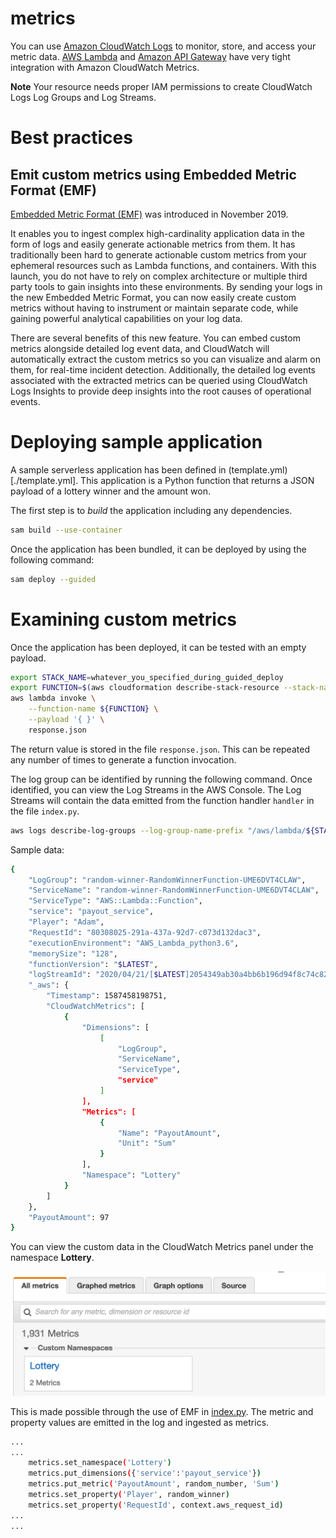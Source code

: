 # metrics

You can use [Amazon CloudWatch Logs](https://docs.aws.amazon.com/AmazonCloudWatch/latest/logs/WhatIsCloudWatchLogs.html) to monitor, store, and access your metric data.  [AWS Lambda](https://aws.amazon.com/lambda/) and [Amazon API Gateway](https://aws.amazon.com/api-gateway/) have very tight integration with Amazon CloudWatch Metrics.

**Note** Your resource needs proper IAM permissions to create CloudWatch Logs Log Groups and Log Streams.


# Best practices

## Emit custom metrics using Embedded Metric Format (EMF)

[Embedded Metric Format (EMF)](https://aws.amazon.com/about-aws/whats-new/2019/11/amazon-cloudwatch-launches-embedded-metric-format/) was introduced in November 2019.  

It enables you to ingest complex high-cardinality application data in the form of logs and easily generate actionable metrics from them. It has traditionally been hard to generate actionable custom metrics from your ephemeral resources such as Lambda functions, and containers. With this launch, you do not have to rely on complex architecture or multiple third party tools to gain insights into these environments. By sending your logs in the new Embedded Metric Format, you can now easily create custom metrics without having to instrument or maintain separate code, while gaining powerful analytical capabilities on your log data.  

There are several benefits of this new feature. You can embed custom metrics alongside detailed log event data, and CloudWatch will automatically extract the custom metrics so you can visualize and alarm on them, for real-time incident detection. Additionally, the detailed log events associated with the extracted metrics can be queried using CloudWatch Logs Insights to provide deep insights into the root causes of operational events.

# Deploying sample application

A sample serverless application has been defined in (template.yml)[./template.yml].  This application is a Python function that returns a JSON payload of a lottery winner and the amount won.

The first step is to *build* the application including any dependencies.

```bash
sam build --use-container
```

Once the application has been bundled, it can be deployed by using the following command:

```bash
sam deploy --guided
```

# Examining custom metrics

Once the application has been deployed, it can be tested with an empty payload.  

```bash
export STACK_NAME=whatever_you_specified_during_guided_deploy
export FUNCTION=$(aws cloudformation describe-stack-resource --stack-name ${STACK_NAME} --logical-resource-id RandomWinnerFunction --query "StackResourceDetail.PhysicalResourceId" --output text)
aws lambda invoke \
    --function-name ${FUNCTION} \
    --payload '{ }' \
    response.json
```

The return value is stored in the file `response.json`.  This can be repeated any number of times to generate a function invocation.

The log group can be identified by running the following command.  Once identified, you can view the Log Streams in the AWS Console.  The Log Streams will contain the data emitted from the function handler `handler` in the file `index.py`.

```bash
aws logs describe-log-groups --log-group-name-prefix "/aws/lambda/${STACK_NAME}" --query "logGroups[*].logGroupName" --output text
```

Sample data:

```bash
{
    "LogGroup": "random-winner-RandomWinnerFunction-UME6DVT4CLAW",
    "ServiceName": "random-winner-RandomWinnerFunction-UME6DVT4CLAW",
    "ServiceType": "AWS::Lambda::Function",
    "service": "payout_service",
    "Player": "Adam",
    "RequestId": "80308025-291a-437a-92d7-c073d132dac3",
    "executionEnvironment": "AWS_Lambda_python3.6",
    "memorySize": "128",
    "functionVersion": "$LATEST",
    "logStreamId": "2020/04/21/[$LATEST]2054349ab30a4bb6b196d94f8c74c82c",
    "_aws": {
        "Timestamp": 1587458198751,
        "CloudWatchMetrics": [
            {
                "Dimensions": [
                    [
                        "LogGroup",
                        "ServiceName",
                        "ServiceType",
                        "service"
                    ]
                ],
                "Metrics": [
                    {
                        "Name": "PayoutAmount",
                        "Unit": "Sum"
                    }
                ],
                "Namespace": "Lottery"
            }
        ]
    },
    "PayoutAmount": 97
}
```

You can view the custom data in the CloudWatch Metrics panel under the namespace **Lottery**.

![CloudWatch Metrics Custom Namespace](images/metrics-namespaces.png)

This is made possible through the use of EMF in [index.py](./src/index.py).  The metric and property values are emitted in the log and ingested as metrics.

```bash
...
...
    metrics.set_namespace('Lottery')
    metrics.put_dimensions({'service':'payout_service'})
    metrics.put_metric('PayoutAmount', random_number, 'Sum')
    metrics.set_property('Player', random_winner)
    metrics.set_property('RequestId', context.aws_request_id)
...
...
```